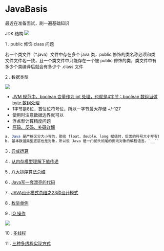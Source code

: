 # JavaBasis
最近在准备面试，刷一遍基础知识

JDK 结构
![](https://ws3.sinaimg.cn/large/006tKfTcgy1fqzhbmij4mj31dw0gewz4.jpg)

1 . public 修饰 class 问题

若一个类文件（*.java）文件中存在多个 java 类，public 修饰的类名称必须和类文件文件名一致，且一个类文件中只能存在一个被 public 修饰的类，类文件中有多少个类编译后就会有多少个 .class 文件

2 . 数据类型

![](https://ws2.sinaimg.cn/large/006tKfTcgy1fqzjaj8euvj31bc0hqta6.jpg)

* [JVM 规范中，boolean 变量作为 int 处理，也就是4字节；boolean 数组当做 byte 数组处理](https://www.jianshu.com/p/2f663dc820d0)
* 1字节是8位，首位位符号位，所以一字节最大存储 +/-127
* 使用时注意数据边界就可以
* 浮点型计算精度问题
* [原码、反码、补码详解](https://www.cnblogs.com/zhangziqiu/archive/2011/03/30/ComputerCode.html)

``` java
a. Java 是严格区分大小写的，那给 float、double、long 赋值时，后面的符号大小写有什么区别？
b. 基本数据类型底层也是对象，所以说 Java 是一门彻头彻尾的面向对象的编程语言。`__``__`
```

3 . [异或运算](http://www.cnblogs.com/JhSonD/p/6374397.html)

4 . [从内存模型理解下值传递](https://www.zhihu.com/question/31203609)

5 . [八大排序算法总结](https://itimetraveler.github.io/2017/07/18/%E5%85%AB%E5%A4%A7%E6%8E%92%E5%BA%8F%E7%AE%97%E6%B3%95%E6%80%BB%E7%BB%93%E4%B8%8Ejava%E5%AE%9E%E7%8E%B0/#%E6%A6%82%E8%BF%B0)

6 . [Java写一套漂亮的代码](https://www.zhihu.com/question/39972591)

7 . [JAVA设计模式总结之23种设计模式](https://www.cnblogs.com/pony1223/p/7608955.html)

8 . [枚举单例](https://www.cnblogs.com/cielosun/p/6596475.html)

9 . [IO 操作](https://blog.csdn.net/wei_zhi/article/details/52933233)

![](https://ws4.sinaimg.cn/large/006tKfTcgy1fr6ekuxv65j30ml0dwk49.jpg)

10 . [多线程](https://blog.csdn.net/evankaka/article/details/44153709)

11 . [三种多线程实现方式](https://my.oschina.net/Tsher2015/blog/487277)